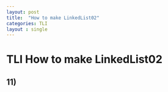 ```yaml
---
layout: post
title:  "How to make LinkedList02"
categories: TLI
layout : single
---
```

# TLI How to make LinkedList02

## 11)
